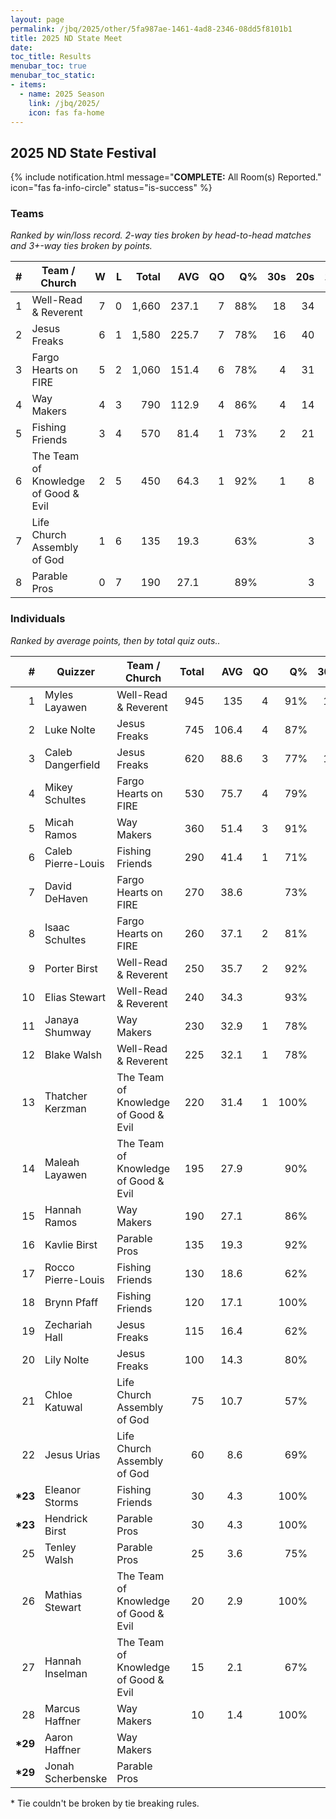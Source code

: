 ```yaml
---
layout: page
permalink: /jbq/2025/other/5fa987ae-1461-4ad8-2346-08dd5f8101b1
title: 2025 ND State Meet
date: 
toc_title: Results
menubar_toc: true
menubar_toc_static:
- items:
  - name: 2025 Season
    link: /jbq/2025/
    icon: fas fa-home
---
```



## 2025 ND State Festival

{% include notification.html
   message="<b>COMPLETE:</b> All Room(s) Reported."
   icon="fas fa-info-circle"
   status="is-success" %}


### Teams

*Ranked by win/loss record. 2-way ties broken by head-to-head matches and 3+-way ties broken by points.*

| # | Team / Church | W | L | Total | AVG | QO | Q% | 30s | 20s | 10s |
|--:|---|--:|--:|--:|--:|--:|--:|--:|--:|--:|
| 1 | Well-Read & Reverent | 7 | 0 | 1,660 | 237.1 | 7 | 88% | 18 | 34 | 49 |
| 2 | Jesus Freaks | 6 | 1 | 1,580 | 225.7 | 7 | 78% | 16 | 40 | 44 |
| 3 | Fargo Hearts on FIRE | 5 | 2 | 1,060 | 151.4 | 6 | 78% | 4 | 31 | 41 |
| 4 | Way Makers | 4 | 3 | 790 | 112.9 | 4 | 86% | 4 | 14 | 44 |
| 5 | Fishing Friends | 3 | 4 | 570 | 81.4 | 1 | 73% | 2 | 21 | 28 |
| 6 | The Team of Knowledge of Good & Evil | 2 | 5 | 450 | 64.3 | 1 | 92% | 1 | 8 | 27 |
| 7 | Life Church Assembly of God | 1 | 6 | 135 | 19.3 |  | 63% |  | 3 | 14 |
| 8 | Parable Pros | 0 | 7 | 190 | 27.1 |  | 89% |  | 3 | 14 |

### Individuals

*Ranked by average points, then by total quiz outs..*

| # | Quizzer | Team / Church | Total | AVG | QO | Q% | 30s | 20s | 10s |
|--:|---|---|--:|--:|--:|--:|--:|--:|--:|
| 1 | Myles Layawen | Well-Read & Reverent | 945 | 135 | 4 | 91% | 18 | 21 |  |
| 2 | Luke Nolte | Jesus Freaks | 745 | 106.4 | 4 | 87% |  | 38 | 1 |
| 3 | Caleb Dangerfield | Jesus Freaks | 620 | 88.6 | 3 | 77% | 16 |  | 18 |
| 4 | Mikey Schultes | Fargo Hearts on FIRE | 530 | 75.7 | 4 | 79% |  | 26 | 5 |
| 5 | Micah Ramos | Way Makers | 360 | 51.4 | 3 | 91% |  | 6 | 23 |
| 6 | Caleb Pierre-Louis | Fishing Friends | 290 | 41.4 | 1 | 71% | 1 | 15 | 6 |
| 7 | David DeHaven | Fargo Hearts on FIRE | 270 | 38.6 |  | 73% | 4 | 4 | 11 |
| 8 | Isaac Schultes | Fargo Hearts on FIRE | 260 | 37.1 | 2 | 81% |  | 1 | 25 |
| 9 | Porter Birst | Well-Read & Reverent | 250 | 35.7 | 2 | 92% |  | 1 | 23 |
| 10 | Elias Stewart | Well-Read & Reverent | 240 | 34.3 |  | 93% |  | 12 | 1 |
| 11 | Janaya Shumway | Way Makers | 230 | 32.9 | 1 | 78% | 4 | 5 | 5 |
| 12 | Blake Walsh | Well-Read & Reverent | 225 | 32.1 | 1 | 78% |  |  | 25 |
| 13 | Thatcher Kerzman | The Team of Knowledge of Good & Evil | 220 | 31.4 | 1 | 100% | 1 | 6 | 6 |
| 14 | Maleah Layawen | The Team of Knowledge of Good & Evil | 195 | 27.9 |  | 90% |  | 2 | 17 |
| 15 | Hannah Ramos | Way Makers | 190 | 27.1 |  | 86% |  | 3 | 15 |
| 16 | Kavlie Birst | Parable Pros | 135 | 19.3 |  | 92% |  | 3 | 8 |
| 17 | Rocco Pierre-Louis | Fishing Friends | 130 | 18.6 |  | 62% | 1 | 4 | 11 |
| 18 | Brynn Pfaff | Fishing Friends | 120 | 17.1 |  | 100% |  | 2 | 8 |
| 19 | Zechariah Hall | Jesus Freaks | 115 | 16.4 |  | 62% |  | 1 | 14 |
| 20 | Lily Nolte | Jesus Freaks | 100 | 14.3 |  | 80% |  | 1 | 11 |
| 21 | Chloe Katuwal | Life Church Assembly of God | 75 | 10.7 |  | 57% |  | 3 | 5 |
| 22 | Jesus Urias | Life Church Assembly of God | 60 | 8.6 |  | 69% |  |  | 9 |
| **\*23** | Eleanor Storms | Fishing Friends | 30 | 4.3 |  | 100% |  |  | 3 |
| **\*23** | Hendrick Birst | Parable Pros | 30 | 4.3 |  | 100% |  |  | 3 |
| 25 | Tenley Walsh | Parable Pros | 25 | 3.6 |  | 75% |  |  | 3 |
| 26 | Mathias Stewart | The Team of Knowledge of Good & Evil | 20 | 2.9 |  | 100% |  |  | 2 |
| 27 | Hannah Inselman | The Team of Knowledge of Good & Evil | 15 | 2.1 |  | 67% |  |  | 2 |
| 28 | Marcus Haffner | Way Makers | 10 | 1.4 |  | 100% |  |  | 1 |
| **\*29** | Aaron Haffner | Way Makers |  |  |  |  |  |  |  |
| **\*29** | Jonah Scherbenske | Parable Pros |  |  |  |  |  |  |  |

\* Tie couldn't be broken by tie breaking rules.

